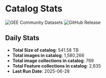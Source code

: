 # Catalog Stats

![GEE Community Datasets](https://img.shields.io/endpoint?url=https://gist.githubusercontent.com/samapriya/34bc0c1280d475d3a69e3b60a706226e/raw/community.json)
![GitHub Release](https://img.shields.io/github/v/release/samapriya/awesome-gee-community-datasets)

## Daily Stats

<!-- START_MARKER -->
* **Total Size of catalog**: 541.58 TB
* **Total images in catalog**: 1,580,266
* **Total image collections in catalog**: 769
* **Total Feature collections in catalog**: 2,835
* **Last Run Date**: 2025-06-28
<!-- END_MARKER -->
